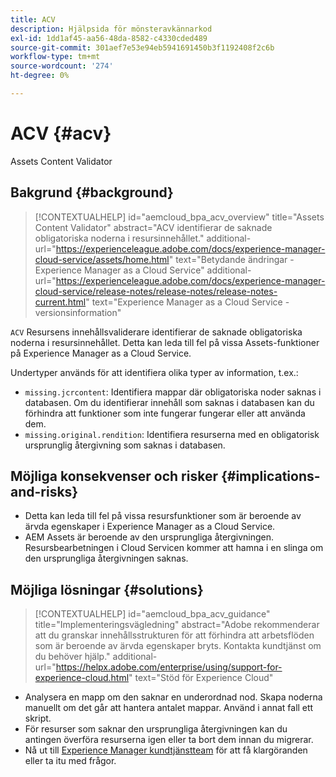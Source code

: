 ```yaml
---
title: ACV
description: Hjälpsida för mönsteravkännarkod
exl-id: 1dd1af45-aa56-48da-8582-c4330cded489
source-git-commit: 301aef7e53e94eb5941691450b3f1192408f2c6b
workflow-type: tm+mt
source-wordcount: '274'
ht-degree: 0%

---
```


# ACV {#acv}

Assets Content Validator

## Bakgrund {#background}

>[!CONTEXTUALHELP]
>id="aemcloud_bpa_acv_overview"
>title="Assets Content Validator"
>abstract="ACV identifierar de saknade obligatoriska noderna i resursinnehållet."
>additional-url="https://experienceleague.adobe.com/docs/experience-manager-cloud-service/assets/home.html" text="Betydande ändringar - Experience Manager as a Cloud Service"
>additional-url="https://experienceleague.adobe.com/docs/experience-manager-cloud-service/release-notes/release-notes/release-notes-current.html" text="Experience Manager as a Cloud Service - versionsinformation"

`ACV`  Resursens innehållsvaliderare identifierar de saknade obligatoriska noderna i resursinnehållet. Detta kan leda till fel på vissa Assets-funktioner på Experience Manager as a Cloud Service.

Undertyper används för att identifiera olika typer av information, t.ex.:

* `missing.jcrcontent`: Identifiera mappar där obligatoriska noder saknas i databasen. Om du identifierar innehåll som saknas i databasen kan du förhindra att funktioner som inte fungerar fungerar eller att använda dem.
* `missing.original.rendition`: Identifiera resurserna med en obligatorisk ursprunglig återgivning som saknas i databasen.

## Möjliga konsekvenser och risker {#implications-and-risks}

* Detta kan leda till fel på vissa resursfunktioner som är beroende av ärvda egenskaper i Experience Manager as a Cloud Service.
* AEM Assets är beroende av den ursprungliga återgivningen. Resursbearbetningen i Cloud Servicen kommer att hamna i en slinga om den ursprungliga återgivningen saknas.

## Möjliga lösningar {#solutions}

>[!CONTEXTUALHELP]
>id="aemcloud_bpa_acv_guidance"
>title="Implementeringsvägledning"
>abstract="Adobe rekommenderar att du granskar innehållsstrukturen för att förhindra att arbetsflöden som är beroende av ärvda egenskaper bryts. Kontakta kundtjänst om du behöver hjälp."
>additional-url="https://helpx.adobe.com/enterprise/using/support-for-experience-cloud.html" text="Stöd för Experience Cloud"

* Analysera en mapp om den saknar en underordnad nod. Skapa noderna manuellt om det går att hantera antalet mappar. Använd i annat fall ett skript.
* För resurser som saknar den ursprungliga återgivningen kan du antingen överföra resurserna igen eller ta bort dem innan du migrerar.
* Nå ut till [Experience Manager kundtjänstteam](https://helpx.adobe.com/enterprise/using/support-for-experience-cloud.html) för att få klargöranden eller ta itu med frågor.

